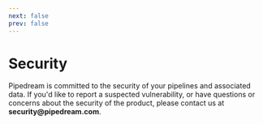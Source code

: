 ```yaml
---
next: false
prev: false
---
```


# Security

Pipedream is committed to the security of your pipelines and associated data. If you'd like to report a suspected vulnerability, or have questions or concerns about the security of the product, please contact us at <span style="unicode-bidi:bidi-override; direction: rtl;font-weight: bold">moc.maerdepip@ytiruces</span>.

